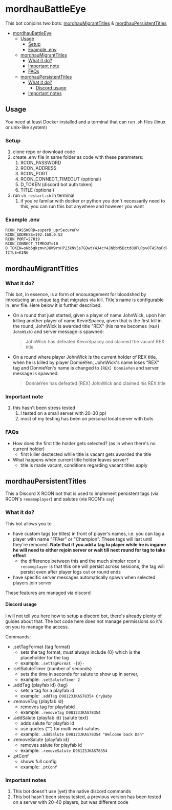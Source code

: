 # mordhauBattleEye

This bot conjoins two bots: [mordhauMigrantTitles](https://github.com/UltimateForm/mordhauMigrantTitles) & [mordhauPersistentTitles](https://github.com/UltimateForm/mordhauPersistentTitles)


- [mordhauBattleEye](#mordhaubattleeye)
  - [Usage](#usage)
    - [Setup](#setup)
    - [Example .env](#example-env)
  - [mordhauMigrantTitles](#mordhaumigranttitles)
    - [What it do?](#what-it-do)
    - [Important note](#important-note)
    - [FAQs](#faqs)
  - [mordhauPersistentTitles](#mordhaupersistenttitles)
    - [What it do?](#what-it-do-1)
      - [Discord usage](#discord-usage)
    - [Important notes](#important-notes)

## Usage
You need at least Docker installed and a terminal that can run .sh files (linux or unix-like system)

### Setup

1. clone repo or download code
1. create .env file in same folder as code with these parameters:
    1. RCON_PASSWORD
    1. RCON_ADDRESS
    1. RCON_PORT
    2. RCON_CONNECT_TIMEOUT (optional)
    3. D_TOKEN (discord bot auth token)
    4. TITLE (optional)
2. run `sh restart.sh` in terminal
    1. if you're familar with docker or python you don't necessarily need to this, you can run this bot anywhere and however you want

### Example .env
```
RCON_PASSWORD=superD_uprSecurePw
RCON_ADDRESS=192.168.0.52
RCON_PORT=27019
RCON_CONNECT_TIMEOUT=10
D_TOKEN=sNb5gkzmvnJ8W9rxHP23kNV5s7GDwtY4J4cY4JNbbM5Bctd8UFURsv8TAShsPdPDXFcaai2WlPaHy3Rxis5C3m5dHXk1leUU
TITLE=KING
```


## mordhauMigrantTitles

### What it do?

This bot, in essence, is a form of encouragement for bloodshed by introducing an unique tag that migrates via kill. Title's name is configurable in .env file. Here below it is further described.

- On a round that just started, given a player of name JohnWick, upon him killing another player of name KevinSpacey, given that is the first kill in the round, JohnWick is awarded title "REX" (his name becomes `[REX] JohnWick`) and server message is spawned:
  > JohnWick has defeated KevinSpacey and claimed the vacant REX title
- On a round where player JohnWick is the current holder of REX title, when he is killed by player DonnieYen, JohnWick's name loses "REX" tag and DonnieYen's name is changed to  `[REX] DonnieYen` and server message is spawned:
  > DonnieYen has defeated [REX] JohnWick and claimed his REX title

### Important note
1. this hasn't been stress tested
   1. I tested on a small server with 20-30 ppl
   2. most of my testing has been on personal local server with bots

### FAQs
- How does the first title holder gets selected? (as in when there's no current holder)
  - first killer dectected while title is vacant gets awarded the title
- What happens when current title holder leaves server?
  - title is made vacant, conditions regarding vacant titles apply


## mordhauPersistentTitles

This a Discord X RCON bot that is used to implement persistent tags (via RCON's `renameplayer`) and salutes (via RCON's `say`)

### What it do?

This bot allows you to 
- have custom tags (or titles) in front of player's names, i.e. you can tag a player with name "FFAer" or "Champion". These tags will last until they're removed. **Note that if you add a tag to player while he is ingame he will need to either rejoin server or wait till next round for tag to take effect**
  - the difference between this and the much simpler rcon's `renameplayer` is that this one will persist across sessions, the tag will persist even after player logs out or round ends
- have specific server messages automatically spawn when selected players join server

These features are managed via discord

#### Discord usage

I will not tell you here how to setup a discord bot, there's already plenty of guides about that. The bot code here does not manage permissions so it's on you to manage the access.

Commands:
- .setTagFormat {tag format}
  - sets the tag format, must always include {0} which is the placeholder for the tag
  - example: `.setTagFormat -{0}-`
- .setSaluteTimer {number of seconds}
  - sets the time in seconds for salute to show up in server,
  - example: `.setSaluteTimer 2`
- .addTag {playfab id} {tag}
  - sets a tag for a playfab id
  - example: `.addTag D98123JKAS78354 CryBaby`
- .removeTag {playfab id}
  - removes tag for playfabid
  - example: `.removeTag D98123JKAS78354`
- .addSalute {playfab id} {salute text}
  - adds salute for playfab id
  - use quotes ("") for multi word salutes
  - example: `.addSalute D98123JKAS78354 "Welcome back Dan"`
- .removeSalute {playfab id}
  - removes salute for playfab id
  - example: `.removeSalute D98123JKAS78354`
- .ptConf
  - shows full config
  - example: `.ptConf`


### Important notes
1. This bot doesn't use (yet) the native discord commands
2. This bot hasn't been stress tested, a previous version has been tested on a server with 20-40 players, but was different code